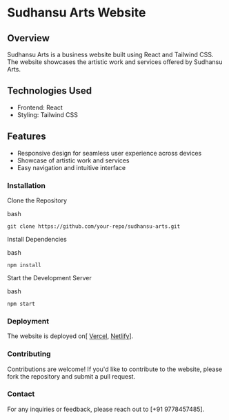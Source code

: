 
# Sudhansu Arts Website


## Overview


Sudhansu Arts is a business website built using React and Tailwind CSS. The website showcases the artistic work and services offered by Sudhansu Arts.

## Technologies Used


- Frontend: React
- Styling: Tailwind CSS

## Features


- Responsive design for seamless user experience across devices
- Showcase of artistic work and services
- Easy navigation and intuitive interface

### Installation


Clone the Repository

bash

    git clone https://github.com/your-repo/sudhansu-arts.git


Install Dependencies

bash

    npm install


Start the Development Server

bash

    npm start


### Deployment


The website is deployed on[ [Vercel](https://vercel.com), [Netlify](https://netlify.com)].

### Contributing


Contributions are welcome! If you'd like to contribute to the website, please fork the repository and submit a pull request.

### Contact


For any inquiries or feedback, please reach out to [+91 9778457485].